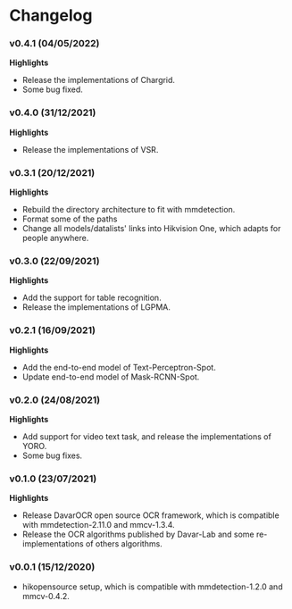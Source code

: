 # Changelog

### v0.4.1  (04/05/2022)

**Highlights**

- Release the implementations of Chargrid.
- Some bug fixed.

### v0.4.0  (31/12/2021)

**Highlights**

- Release the implementations of VSR.

### v0.3.1  (20/12/2021)

**Highlights**

- Rebuild the directory architecture to fit with mmdetection.
- Format some of the paths
- Change all models/datalists' links into Hikvision One, which adapts for people anywhere. 


### v0.3.0  (22/09/2021)

**Highlights**

- Add the support for table recognition.
- Release the implementations of LGPMA.


### v0.2.1  (16/09/2021)

**Highlights**

- Add the end-to-end model of Text-Perceptron-Spot.
- Update end-to-end model of Mask-RCNN-Spot.

### v0.2.0  (24/08/2021)

**Highlights**

- Add support for video text task, and release the implementations of YORO.
- Some bug fixes.

### v0.1.0  (23/07/2021)

**Highlights**

- Release DavarOCR open source OCR framework, which is compatible with mmdetection-2.11.0 and mmcv-1.3.4.
- Release the OCR algorithms published by Davar-Lab and some re-implementations of others algorithms.

### v0.0.1  (15/12/2020)

- hikopensource setup, which is compatible with mmdetection-1.2.0 and mmcv-0.4.2. 